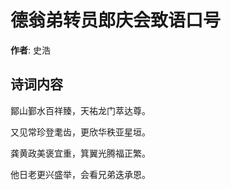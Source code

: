 # 德翁弟转员郎庆会致语口号

**作者**: 史浩

## 诗词内容

鄮山鄞水百祥臻，天祐龙门萃达尊。

又见常珍登耄齿，更欣华秩亚星垣。

龚黄政美褒宜重，箕翼光腾福正繁。

他日老更兴盛举，会看兄弟迭承恩。


